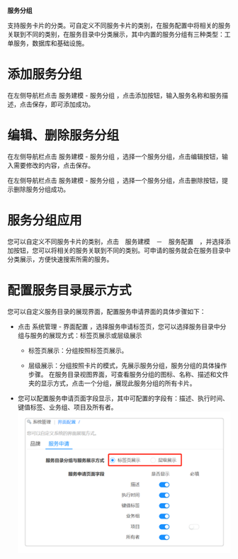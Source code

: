 **服务分组**

支持服务卡片的分类。可自定义不同服务卡片的类别，在服务配置中将相关的服务关联到不同的类别，在服务目录中分类展示，其中内置的服务分组有三种类型：工单服务，数据库和基础设施。

# 添加服务分组

在左侧导航栏点击 服务建模 - 服务分组 ，点击添加按钮，输入服务名称和服务描述，点击保存，即可添加成功。

# 编辑、删除服务分组

在左侧导航栏点击 服务建模 - 服务分组 ，选择一个服务分组，点击编辑按钮，输入需要修改的内容，点击保存。

在左侧导航栏点击 服务建模 - 服务分组 ，选择一个服务分组，点击删除按钮，提示删除服务分组成功。

# 服务分组应用

您可以自定义不同服务卡片的类别，点击　服务建模　－　服务配置　，并选择添加按钮，您可以将相关的服务关联到不同的类别。可申请的服务就会在服务目录中分类展示，方便快速搜索所需的服务。

#  配置服务目录展示方式

您可以自定义服务目录的展现界面，配置服务申请界面的具体步骤如下：

 + 点击 系统管理 - 界面配置 ，选择服务申请标签页，您可以选择服务目录中分组与服务的展现方式：标签页展示或层级展示

     - 标签页展示：分组按照标签页展示。
     
     - 层级展示：分组按照卡片的模式，先展示服务分组，服务分组的具体操作步骤。 在服务目录视图界面，可查看服务分组的图标、名称、描述和文件夹的显示方式，点击一个分组，展现此服务分组的所有卡片。

 + 您可以配置服务申请页面字段显示，其中可配置的字段有：描述、执行时间、键值标签、业务组、项目及所有者。
     ![服务申请](../../picture/Admin/服务申请.png)
